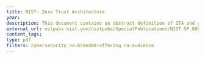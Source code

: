 ```yaml
---
title: NIST- Zero Trust Architecture
year:
description: This document contains an abstract definition of ZTA and gives general deployment models and use cases where zero trust could improve an enterprise’s overall information technology security posture.
external_url: nvlpubs.nist.gov/nistpubs/SpecialPublications/NIST.SP.800-207.pdf
content_tags:
type: pdf
filters: cybersecurity na-branded-offering na-audience
---
```


